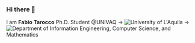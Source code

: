 ### Hi there 👋
I am **Fabio Tarocco**
Ph.D. Student @UNIVAQ 
  -> ![University of L'Aquila](https://www.univaq.it/) 
    -> ![Department of Information Engineering, Computer Science, and Mathematics](https://www.disim.univaq.it/)

<!--
**FabioTarocco/FabioTarocco** is a ✨ _special_ ✨ repository because its `README.md` (this file) appears on your GitHub profile.

Here are some ideas to get you started:

- 🔭 I’m currently working on ...
- 🌱 I’m currently learning ...
- 👯 I’m looking to collaborate on ...
- 🤔 I’m looking for help with ...
- 💬 Ask me about ...
- 📫 How to reach me: ...
- 😄 Pronouns: ...
- ⚡ Fun fact: ...
-->
